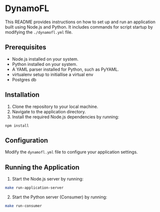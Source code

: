 # DynamoFL

This README provides instructions on how to set up and run an application built using Node.js and Python. It includes commands for script startup by modifying the `./dynamofl.yml` file.

## Prerequisites

- Node.js installed on your system.
- Python installed on your system.
- A YAML parser installed for Python, such as PyYAML.
- virtualenv setup to initiallise a virtual env
- Postgres db

## Installation

1. Clone the repository to your local machine.
2. Navigate to the application directory.
3. Install the required Node.js dependencies by running:

```Node
npm install
```


## Configuration

Modify the `dynamofl.yml` file to configure your application settings.


## Running the Application

1. Start the Node.js server by running: 
```bash
make run-application-server
```



2. Start the Python server (Consumer) by running:
```bash
make run-consumer
```

